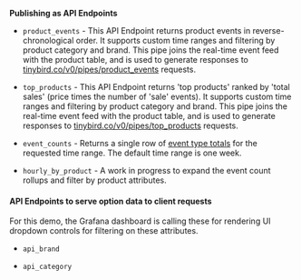 
**Publishing as API Endpoints**
+ `product_events` - This API Endpoint returns product events in reverse-chronological order. It supports custom time ranges and filtering by product category and brand. This pipe joins the real-time event feed with the product table, and is used to generate responses to [tinybird.co/v0/pipes/product_events](https://api.us-east.tinybird.co/endpoint/t_d4da9dd51fce4a06b88823231f70f465?token=p.eyJ1IjogIjRhM2M2M2Y2LWVhNTMtNDJkMi1iZDcxLTBmNDQxOGU5YWUxZiIsICJpZCI6ICIzZjM3ZDZiNS02MzIxLTQyMTctYTM2Ny0yMGRhY2E3ZTE4Y2QifQ.fp7hOR2CPmZ2I9aVi0mIlVEjmPV_hvcRCQ0gXThBpo8) requests. 

+ `top_products` - This API Endpoint returns 'top products' ranked by 'total sales' (price times the number of 'sale' events). It supports custom time ranges and filtering by product category and brand. This pipe joins the real-time event feed with the product table, and is used to generate responses to [tinybird.co/v0/pipes/top_products](https://api.us-east.tinybird.co/endpoint/t_a87ec50dd48f46f79a62e1bd3031dbdd?token=p.eyJ1IjogIjRhM2M2M2Y2LWVhNTMtNDJkMi1iZDcxLTBmNDQxOGU5YWUxZiIsICJpZCI6ICIxMDNiNTE4MC0yMGNmLTRjM2ItOTQyZS1kZGNhMTZjNDMyOGMifQ.-SbVnHpRm5BxAcUCxn4iZpvjw1Z5JsPPge4LVq9dzwI) requests. 

+ `event_counts` - Returns a single row of [event type totals](https://api.us-east.tinybird.co/v0/pipes/event_counts.json?token=p.eyJ1IjogIjRhM2M2M2Y2LWVhNTMtNDJkMi1iZDcxLTBmNDQxOGU5YWUxZiIsICJpZCI6ICIxOWNhYzM3NC1jNmYyLTQ2ZmYtYTM4OS1jZDg0MjA2ZDBjYzAifQ.V4icu0Mzwt4u2aD0AFmLROgMmFLjG9CS3s0xMvE30lE) for the requested time range. The default time range is one week. 

+ `hourly_by_product` - A work in progress to expand the event count rollups and filter by product attributes. 

#### API Endpoints to serve option data to client requests 

For this demo, the Grafana dashboard is calling these for rendering UI dropdown controls for filtering on these attributes. 

+ `api_brand`

+ `api_category`


